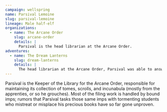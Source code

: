 ```yaml
---
campaign: wellspring
name: Parsival Lemoine
slug: parsival-lemoine
lineage: Male half-elf
organizations:
  - name: The Arcane Order
    slug: arcane-order
    details: |
      Parsival is the head librarian at the Arcane Order.
adventures:
  - name: The Dream Lanterns
    slug: dream-lanterns
    details: |
      The head librarian at the Arcane Order, Parsival was able to answer some questions about the former student Jasper.
---
```


Parsival is the Keeper of the Library for the Arcane Order, responsible for maintaining its collection of tomes, scrolls, and incunabula (mostly from the apprenties, or so he grouches). Most of the filing work is handled by bound imps; rumors that Parsival tasks those same imps with tormenting students who mistreat or misplace his precious books have so far gone unproven.
